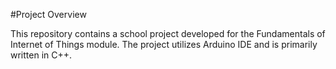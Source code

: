 #Project Overview

This repository contains a school project developed for the Fundamentals of Internet of Things module. The project utilizes Arduino IDE and is primarily written in C++.
